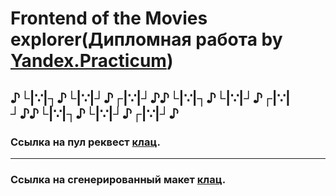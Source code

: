 # Frontend of the Movies explorer(Дипломная работа by [Yandex.Practicum](https://practicum.yandex.ru/ "Практикум"))

♪└|∵|┐♪└|∵|┘♪┌|∵|┘♪♪└|∵|┐♪└|∵|┘♪┌|∵|┘♪♪└|∵|┐♪└|∵|┘♪┌|∵|┘♪
----
### Ссылка на пул реквест [клац](https://disk.yandex.ru/d/2L8N6GiaMf_ORg "Пул реквест").
----
### Ссылка на сгенерированный макет [клац](https://disk.yandex.ru/d/2L8N6GiaMf_ORg "Макет").